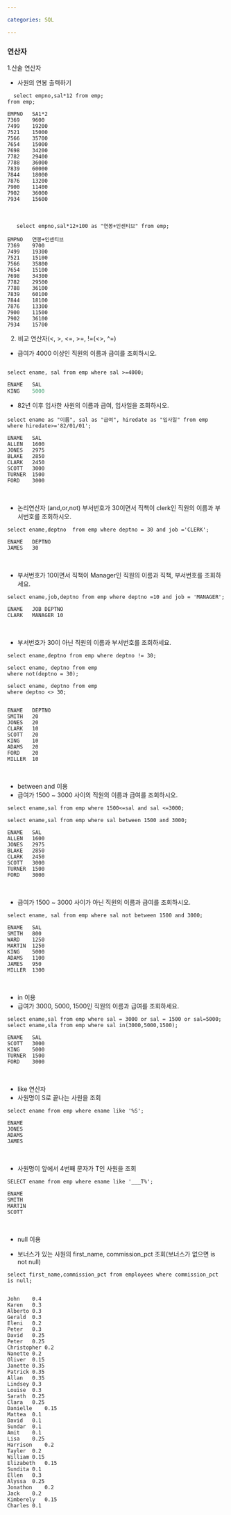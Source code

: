 ```yaml
---

categories: SQL

---
```



### 연산자
1.산술 연산자

- 사원의 연봉 출력하기
```
  select empno,sal*12 from emp;
from emp;
``` 
```
EMPNO	SA1*2
7369	9600
7499	19200
7521	15000
7566	35700
7654	15000
7698	34200
7782	29400
7788	36000
7839	60000
7844	18000
7876	13200
7900	11400
7902	36000
7934	15600
```
 &nbsp;
```
   select empno,sal*12+100 as "연봉+인센티브" from emp;
```
```
EMPNO	연봉+인센티브
7369	9700
7499	19300
7521	15100
7566	35800
7654	15100
7698	34300
7782	29500
7788	36100
7839	60100
7844	18100
7876	13300
7900	11500
7902	36100
7934	15700
```
 &nbsp;
2. 비교 연산자(<, >, <=, >=, !=(<>, ^=)
- 급여가 4000 이상인 직원의 이름과 급여를 조회하시오.
```

select ename, sal from emp where sal >=4000;
```
```sql
ENAME	SAL
KING	5000
```

 - 82년 이후 입사한 사원의 이름과 급여, 입사일을 조회하시오.
  
```
select ename as "이름", sal as "급여", hiredate as "입사일" from emp where hiredate>='82/01/01';
```


```
ENAME	SAL
ALLEN	1600
JONES	2975
BLAKE	2850
CLARK	2450
SCOTT	3000
TURNER	1500
FORD	3000
```
 &nbsp;
 
- 논리연산자 (and,or,not)
부서번호가 30이면서 직책이 clerk인 직원의 이름과 부서번호를 조회하시오.

```
select ename,deptno  from emp where deptno = 30 and job ='CLERK';
```
```
ENAME	DEPTNO
JAMES	30
```
 &nbsp;


- 부서번호가 10이면서 직책이 Manager인 직원의 이름과 직책, 부서번호를 조회하세요.
```
select ename,job,deptno from emp where deptno =10 and job = 'MANAGER';
```

```
ENAME	JOB	DEPTNO
CLARK	MANAGER	10
```
 &nbsp;

- 부서번호가 30이 아닌 직원의 이름과 부서번호를 조회하세요.
```
select ename,deptno from emp where deptno != 30;

select ename, deptno from emp
where not(deptno = 30);

select ename, deptno from emp
where deptno <> 30;


```
```
ENAME	DEPTNO
SMITH	20
JONES	20
CLARK	10
SCOTT	20
KING	10
ADAMS	20
FORD	20
MILLER	10
```
 &nbsp;
- between and 이용 
- 급여가 1500 ~ 3000 사이의 직원의 이름과 급여를 조회하시오.
```
select ename,sal from emp where 1500<=sal and sal <=3000; 

select ename,sal from emp where sal between 1500 and 3000;

```
```
ENAME	SAL
ALLEN	1600
JONES	2975
BLAKE	2850
CLARK	2450
SCOTT	3000
TURNER	1500
FORD	3000
```
 &nbsp;

- 급여가 1500 ~ 3000 사이가 아닌 직원의 이름과 급여를 조회하시오.
```
select ename, sal from emp where sal not between 1500 and 3000;

```


``` 
ENAME	SAL
SMITH	800
WARD	1250
MARTIN	1250
KING	5000
ADAMS	1100
JAMES	950
MILLER	1300
```
 &nbsp;
- in 이용
- 급여가 3000, 5000, 1500인 직원의 이름과 급여를 조회하세요.
```
select ename,sal from emp where sal = 3000 or sal = 1500 or sal=5000; 
select ename,sla from emp where sal in(3000,5000,1500);
```
```
ENAME	SAL
SCOTT	3000
KING	5000
TURNER	1500
FORD	3000
```
 &nbsp;

- like 연산자
- 사원명이 S로 끝나는 사원을 조회

```
select ename from emp where ename like '%S';
```
```
ENAME
JONES
ADAMS
JAMES
```
 &nbsp;

- 사원명이 앞에서 4번째 문자가 T인 사원을 조회


```
SELECT ename from emp where ename like '___T%';
```

```
ENAME
SMITH
MARTIN
SCOTT
```
 &nbsp;

- null 이용


- 보너스가 있는 사원의 first_name, commission_pct 조회(보너스가 없으면 is not null)


```
select first_name,commission_pct from employees where commission_pct is null;
```
```

John	0.4
Karen	0.3
Alberto	0.3
Gerald	0.3
Eleni	0.2
Peter	0.3
David	0.25
Peter	0.25
Christopher	0.2
Nanette	0.2
Oliver	0.15
Janette	0.35
Patrick	0.35
Allan	0.35
Lindsey	0.3
Louise	0.3
Sarath	0.25
Clara	0.25
Danielle	0.15
Mattea	0.1
David	0.1
Sundar	0.1
Amit	0.1
Lisa	0.25
Harrison	0.2
Tayler	0.2
William	0.15
Elizabeth	0.15
Sundita	0.1
Ellen	0.3
Alyssa	0.25
Jonathon	0.2
Jack	0.2
Kimberely	0.15
Charles	0.1
```